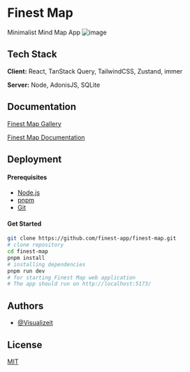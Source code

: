 
# Finest Map

Minimalist Mind Map App
![image](https://user-images.githubusercontent.com/61679509/200098985-169d39b8-6455-4562-95c4-8d52bbf09d73.png)
    
## Tech Stack

**Client:** React, TanStack Query, TailwindCSS, Zustand, immer

**Server:** Node, AdonisJS, SQLite


## Documentation

[Finest Map Gallery](https://kdocs.cn/l/ccAdYKH0RqAu)

[Finest Map Documentation](https://kdocs.cn/l/cdt43ZWUAF2k)

## Deployment

#### Prerequisites
- [Node.js](https://nodejs.org/en/)
- [pnpm](https://pnpm.io/)
- [Git](https://git-scm.com/)


#### Get Started
```bash
git clone https://github.com/finest-app/finest-map.git
# clone repository
cd finest-map 
pnpm install
# installing dependencies
pnpm run dev 
# for starting Finest Map web application
# The app should run on http://localhost:5173/
```


## Authors

- [@Visualizeit](https://github.com/Visualizeit)


## License

[MIT](https://choosealicense.com/licenses/mit/)


